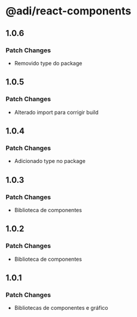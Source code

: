 # @adi/react-components

## 1.0.6

### Patch Changes

- Removido type do package

## 1.0.5

### Patch Changes

- Alterado import para corrigir build

## 1.0.4

### Patch Changes

- Adicionado type no package

## 1.0.3

### Patch Changes

- Biblioteca de componentes

## 1.0.2

### Patch Changes

- Biblioteca de componentes

## 1.0.1

### Patch Changes

- Bibliotecas de componentes e gráfico
